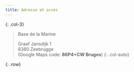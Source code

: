 ```yaml
---
title: Adresse et accès
---
```

<div markdown="1">

<a href="https://goo.gl/maps/E5CTckCsxHPpXpse6" targte="_blank"><i class="fa fa-map fa-5x"></i></a>
{: .col-3}

> Base de la Marine
>
> Graaf Jansdijk 1  
> 8380 Zeebrugge  
> (Google Maps code: **86P4+CW Bruges**)
{: .col-auto}

</div>
{: .row}

